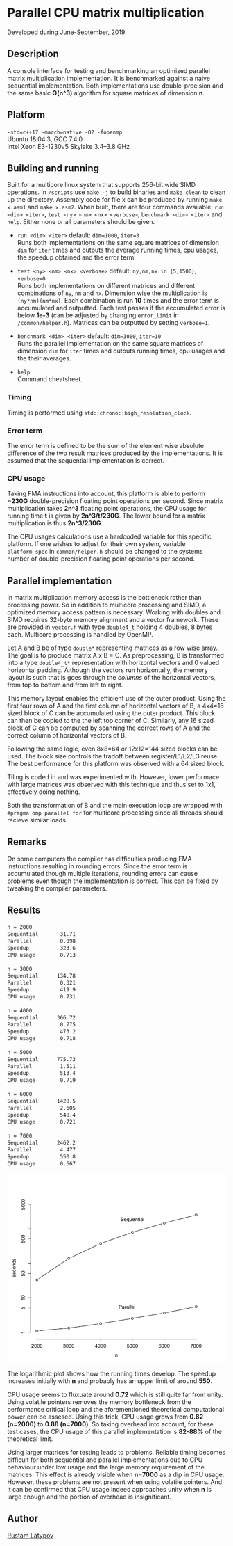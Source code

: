 # Parallel CPU matrix multiplication 

Developed during June-September, 2019.



## Description

A console interface for testing and benchmarking an optimized parallel matrix multiplication implementation. It is benchmarked against a naive sequential implementation. Both implementations use double-precision and the same basic **O(n^3)** algorithm for square matrices of dimension **n**.


## Platform

`-std=c++17 -march=native -O2 -fopenmp` <br/>
Ubuntu 18.04.3, GCC 7.4.0 <br/> 
Intel Xeon E3-1230v5 Skylake 3.4–3.8 GHz


## Building and running

Built for a multicore linux system that supports 256-bit wide SIMD operations. In `/scripts` use `make -j` to build binaries and `make clean` to clean up the directory. Assembly code for file x can be produced by running `make x.asm1` and `make x.asm2`. When built, there are four commands available: `run <dim> <iter>`, `test <ny> <nm> <nx> <verbose>`, `benchmark <dim> <iter>` and `help`.  Either none or all parameters should be given.

- `run <dim> <iter>` default: `dim=1000`, `iter=3` <br/>
Runs both implementations on the same square matrices of dimension `dim` for `iter` times and outputs the average running times, cpu usages, the speedup obtained and the error term.

- `test <ny> <nm> <nx> <verbose>` default: `ny,nm,nx in {5,1500}`, `verbose=0` <br/>
Runs both implementations on different matrices and different combinations of `ny`, `nm` and `nx`. Dimension wise the multiplication is `(ny*nm)(nm*nx)`. Each combination is run **10** times and the error term is accumulated and outputted. Each test passes if the accumulated error is below **1e-3** (can be adjusted by changing `error_limit` in `/common/helper.h`). Matrices can be outputted by setting `verbose=1`. 

- `benchmark <dim> <iter>` default: `dim=3000`, `iter=10` <br/>
Runs the parallel implementation on the same square matrices of dimension `dim` for `iter` times and outputs running times, cpu usages and the their averages.

- `help` <br/>
Command cheatsheet.

### Timing
Timing is performed using `std::chrono::high_resolution_clock`.

### Error term
The error term is defined to be the sum of the element wise absolute difference of the two result matrices produced by the implementations. It is assumed that the sequential implementation is correct.

### CPU usage
Taking FMA instructions into account, this platform is able to perform **≈230G** double-precision floating point operations per second. Since matrix multiplication takes **2n^3** floating point operations, the CPU usage for running time **t** is given by **2n^3/t/230G**. The lower bound for a matrix multiplication is thus **2n^3/230G**. 

The CPU usages calculations use a hardcoded variable for this specific platform. If one wishes to adjust for their own system, variable `platform_spec` in `common/helper.h` should be changed to the systems number of double-precision floating point operations per second.


## Parallel implementation

In matrix multiplication memory access is the bottleneck rather than processing power. So in addition to multicore processing and SIMD, a optimized memory access pattern is necessary. Working with doubles and SIMD requires 32-byte memory alignment and a vector framework. These are provided in ``vector.h`` with type ``double4_t`` holding 4 doubles, 8 bytes each. Multicore processing is handled by OpenMP.

Let A and B be of type ``double*`` representing matrices as a row wise array. The goal is to produce matrix A x B = C. As preprocessing, B is transformed into a type ``double4_t*`` representation with horizontal vectors and 0 valued horizontal padding. Although the vectors run horizontally, the memory layout is such that is goes through the *columns* of the horizontal vectors, from top to bottom and from left to right. 

This memory layout enables the efficient use of the outer product. Using the first four rows of A and the first column of horizontal vectors of B, a 4x4=16 sized block of C can be accumulated using the outer product. This block can then be copied to the the left top corner of C. Similarly, any 16 sized block of C can be computed by scanning the correct rows of A and the correct column of horizontal vectors of B. 


Following the same logic, even 8x8=64 or 12x12=144 sized blocks can be used. The block size controls the tradoff between register/L1/L2/L3 reuse. The best performance for this platform was observed with a 64 sized block.

Tiling is coded in and was experimented with. However, lower performace with large matrices was observed with this technique and thus set to 1x1, effectively doing nothing.


Both the transformation of B and the main execution loop are wrapped with ``#pragma omp parallel for`` for multicore processing since all threads should recieve similar loads. 



## Remarks

On some computers the compiler has difficulties producing FMA instructions resulting in rounding errors. Since the error term is accumulated though multiple iterations, rounding errors can cause problems even though the implementation is correct. This can be fixed by tweaking the compiler parameters. 


## Results

```
n = 2000
Sequential       31.71
Parallel         0.098
Speedup          323.6
CPU usage        0.713

n = 3000
Sequential      134.78
Parallel         0.321
Speedup          419.9
CPU usage        0.731

n = 4000    
Sequential      366.72
Parallel         0.775
Speedup          473.2
CPU usage        0.718

n = 5000
Sequential      775.73
Parallel         1.511
Speedup          513.4
CPU usage        0.719

n = 6000
Sequential      1428.5
Parallel         2.605
Speedup          548.4
CPU usage        0.721

n = 7000
Sequential      2462.2
Parallel         4.477
Speedup          550.8
CPU usage        0.667
```


<img src="https://github.com/rustamlatypov/cpu-matrix-multiplication/blob/master/R/Rplot.png" width="650">


The logarithmic plot shows how the running times develop. The speedup increases initially with **n** and probably has an upper limit of around **550**.

CPU usage seems to fluxuate around **0.72** which is still quite far from unity. Using volatile pointers removes the memory bottleneck from the performance critical loop and the aforementioned theoretical computational power can be assesed. Using this trick, CPU usage grows from **0.82 (n=2000)** to **0.88 (n=7000)**. So taking overhead into account, for these test cases, the CPU usage of this parallel implementation is **82-88%** of the theoretical limit.

Using larger matrices for testing leads to problems. Reliable timing becomes difficult for both sequential and parallel implementations due to CPU behaviour under low usage and the large memory requirement of the matrices. This effect is already visible when **n=7000** as a dip in CPU usage. However, these problems are not present when using volatile pointers. And it can be confirmed that CPU usage indeed approaches unity when **n** is large enough and the portion of overhead is insignificant.


## Author

[Rustam Latypov](mailto:rustam.latypov@aalto.fi)